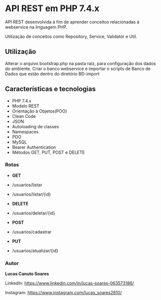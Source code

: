 # API REST em PHP 7.4.x

API REST desenvolvida à fim de aprender conceitos relacionadas à webservice na linguagem PHP.

Utilização de conceitos como Repository, Service, Validator e Util.

## Utilização

Alterar o arquivo bootstrap.php na pasta raíz, para configuração dos dados do ambiente.
Criar o banco webservice e importar o scripts de Banco de Dados que estão dentro do diretório BD-import


## Características e tecnologias

* PHP 7.4.x
* Modelo REST
* Orientação à Objetos(POO)
* Clean Code
* JSON
* Autoloading de classes
* Namespaces
* PDO
* MySQL
* Bearer Authentication
* Métodos GET, PUT, POST e DELETE

### Rotas

* **GET**

* /usuarios/listar

* /usuarios/listar/{id}

* **DELETE**

* /usuarios/deletar/{id}

* **POST**

* /usuarios/cadastrar

* **PUT**

* /usuarios/atualizar/{id}

### Autor

**Lucas Canuto Soares**

LinkedIn: https://www.linkedin.com/in/lucas-soares-063573186/

Instagram: https://www.instagram.com/lucas_soares2810/
